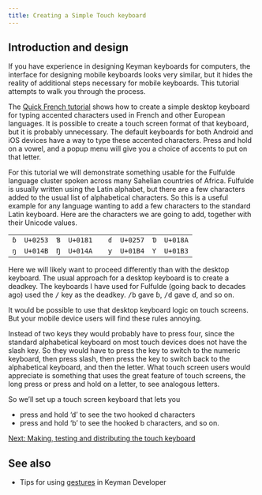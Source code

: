 ```yaml
---
title: Creating a Simple Touch keyboard
---
```


## Introduction and design

If you have experience in designing Keyman keyboards for computers, the
interface for designing mobile keyboards looks very similar, but it
hides the reality of additional steps necessary for mobile keyboards.
This tutorial attempts to walk you through the process.

The [Quick French tutorial](../tutorial/) shows how to create a simple
desktop keyboard for typing accented characters used in French and other
European languages. It is possible to create a touch screen format of
that keyboard, but it is probably unnecessary. The default keyboards for
both Android and iOS devices have a way to type these accented
characters. Press and hold on a vowel, and a popup menu will give you a
choice of accents to put on that letter.

For this tutorial we will demonstrate something usable for the Fulfulde
language cluster spoken across many Sahelian countries of Africa.
Fulfulde is usually written using the Latin alphabet, but there are a
few characters added to the usual list of alphabetical characters. So
this is a useful example for any language wanting to add a few
characters to the standard Latin keyboard. Here are the characters we
are going to add, together with their Unicode values.

|     |          |     |          |     |     |          |     |          |
|-----|----------|-----|----------|-----|-----|----------|-----|----------|
| `ɓ` | `U+0253` | `Ɓ` | `U+0181` |     | `ɗ` | `U+0257` | `Ɗ` | `U+018A` |
| `ŋ` | `U+014B` | `Ŋ` | `U+014A` |     | `ƴ` | `U+01B4` | `Ƴ` | `U+01B3` |

Here we will likely want to proceed differently than with the desktop
keyboard. The usual approach for a desktop keyboard is to create a
deadkey. The keyboards I have used for Fulfulde (going back to decades
ago) used the <kbd>/</kbd> key as the deadkey.
<kbd>/</kbd><kbd>b</kbd> gave ɓ,
<kbd>/</kbd><kbd>d</kbd> gave ɗ, and so on.

It would be possible to use that desktop keyboard logic on touch
screens. But your mobile device users will find these rules annoying.

Instead of two keys they would probably have to press four, since the
standard alphabetical keyboard on most touch devices does not have the
slash key. So they would have to press the key to switch to the numeric
keyboard, then press slash, then press the key to switch back to the
alphabetical keyboard, and then the letter. What touch screen users would
appreciate is something that uses the great feature of touch screens,
the long press or press and hold on a letter, to see analogous letters.

So we’ll set up a touch screen keyboard that lets you
* press and hold ‘d’ to see the two hooked d characters
* press and hold ‘b’ to see the hooked b characters, and so on.

[Next: Making, testing and distributing the touch
keyboard](making-touch-keyboard)

## See also

* Tips for using [gestures](gestures) in Keyman Developer
